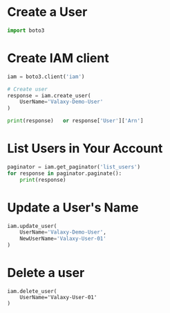 # Create a User
```py
import boto3
```

# Create IAM client
```py
iam = boto3.client('iam')

# Create user
response = iam.create_user(
    UserName='Valaxy-Demo-User'
)

print(response)   or response['User']['Arn']

```

# List Users in Your Account
```py
paginator = iam.get_paginator('list_users')
for response in paginator.paginate():
    print(response)
```

# Update a User's Name
```py
iam.update_user(
    UserName='Valaxy-Demo-User',
    NewUserName='Valaxy-User-01'
)
```

# Delete a user
```
iam.delete_user(
    UserName='Valaxy-User-01'
)
```
